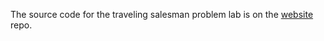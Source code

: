 The source code for the traveling salesman problem lab is on the
[website](https://github.com/engri-1101/website/tree/master/tsp_source) repo.